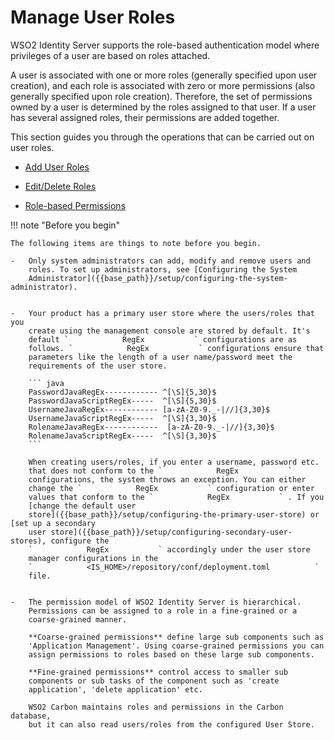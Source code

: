 # Manage User Roles

WSO2 Identity Server supports the role-based authentication model where
privileges of a user are based on roles attached.

A user is associated with one or more roles (generally specified upon
user creation), and each role is associated with zero or more
permissions (also generally specified upon role creation). Therefore,
the set of permissions owned by a user is determined by the roles
assigned to that user. If a user has several assigned roles, their
permissions are added together.

This section guides you through the operations that can be carried out on user roles. 

- [Add User Roles]({{base_path}}/add-user-roles)

- [Edit/Delete Roles]({{base_path}}/edit-delete-roles)

- [Role-based Permissions]({{base_path}}/role-based-permissions)

!!! note "Before you begin"

    The following items are things to note before you begin.

    -   Only system administrators can add, modify and remove users and
        roles. To set up administrators, see [Configuring the System
        Administrator]({{base_path}}/setup/configuring-the-system-administrator).  
        

    -   Your product has a primary user store where the users/roles that you
        create using the management console are stored by default. It's
        default `            RegEx           ` configurations are as
        follows. `            RegEx           ` configurations ensure that
        parameters like the length of a user name/password meet the
        requirements of the user store.

        ``` java
        PasswordJavaRegEx------------ ^[\S]{5,30}$
        PasswordJavaScriptRegEx-----  ^[\S]{5,30}$
        UsernameJavaRegEx------------ [a-zA-Z0-9._-|//]{3,30}$
        UsernameJavaScriptRegEx-----  ^[\S]{3,30}$
        RolenameJavaRegEx------------  [a-zA-Z0-9._-|//]{3,30}$
        RolenameJavaScriptRegEx-----  ^[\S]{3,30}$
        ```

        When creating users/roles, if you enter a username, password etc.
        that does not conform to the `            RegEx           `
        configurations, the system throws an exception. You can either
        change the `            RegEx           ` configuration or enter
        values that conform to the `            RegEx           ` . If you
        [change the default user
        store]({{base_path}}/setup/configuring-the-primary-user-store) or [set up a secondary
        user store]({{base_path}}/setup/configuring-secondary-user-stores), configure the
        `            RegEx           ` accordingly under the user store
        manager configurations in the
        `            <IS_HOME>/repository/conf/deployment.toml          `
        file.  
        

    -   The permission model of WSO2 Identity Server is hierarchical.
        Permissions can be assigned to a role in a fine-grained or a
        coarse-grained manner.

        **Coarse-grained permissions** define large sub components such as
        'Application Management'. Using coarse-grained permissions you can
        assign permissions to roles based on these large sub components.

        **Fine-grained permissions** control access to smaller sub
        components or sub tasks of the component such as 'create
        application', 'delete application' etc.

        WSO2 Carbon maintains roles and permissions in the Carbon database,
        but it can also read users/roles from the configured User Store.


